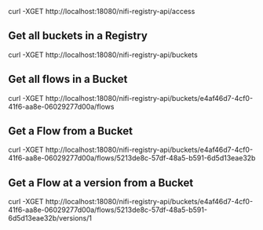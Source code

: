 curl -XGET http://localhost:18080/nifi-registry-api/access


## Get all buckets in a Registry 
curl -XGET http://localhost:18080/nifi-registry-api/buckets

## Get all flows in a Bucket 
curl -XGET http://localhost:18080/nifi-registry-api/buckets/e4af46d7-4cf0-41f6-aa8e-06029277d00a/flows

## Get a Flow from a Bucket 
curl -XGET http://localhost:18080/nifi-registry-api/buckets/e4af46d7-4cf0-41f6-aa8e-06029277d00a/flows/5213de8c-57df-48a5-b591-6d5d13eae32b



## Get a Flow at a version from a Bucket 
curl -XGET http://localhost:18080/nifi-registry-api/buckets/e4af46d7-4cf0-41f6-aa8e-06029277d00a/flows/5213de8c-57df-48a5-b591-6d5d13eae32b/versions/1